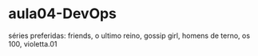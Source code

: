 # aula04-DevOps
séries preferidas: friends,  o ultimo reino, gossip girl, homens de terno, os  100, violetta.01